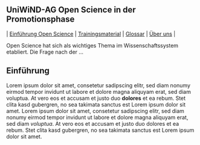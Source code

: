 
## UniWiND-AG **Open Science in der Promotionsphase**

| [Einführung Open Science](./intro.md) | [Trainingsmaterial](./training.md) | [Glossar](./glossar.md) | [Über uns](./about.md) |

Open Science hat sich als wichtiges Thema im Wissenschaftssystem etabliert. Die Frage nach der ...

## Einführung
Lorem ipsum dolor sit amet, consetetur sadipscing elitr, sed diam nonumy eirmod tempor invidunt ut labore et dolore magna aliquyam erat, sed diam voluptua. At vero eos et accusam et justo duo **dolores** et ea rebum. Stet clita kasd gubergren, no sea takimata sanctus est Lorem ipsum dolor sit amet. Lorem ipsum dolor sit amet, consetetur sadipscing elitr, sed diam nonumy eirmod tempor invidunt ut labore et dolore magna aliquyam erat, sed diam *voluptua*. At vero eos et accusam et justo duo dolores et ea rebum. Stet clita kasd gubergren, no sea takimata sanctus est Lorem ipsum dolor sit amet.
